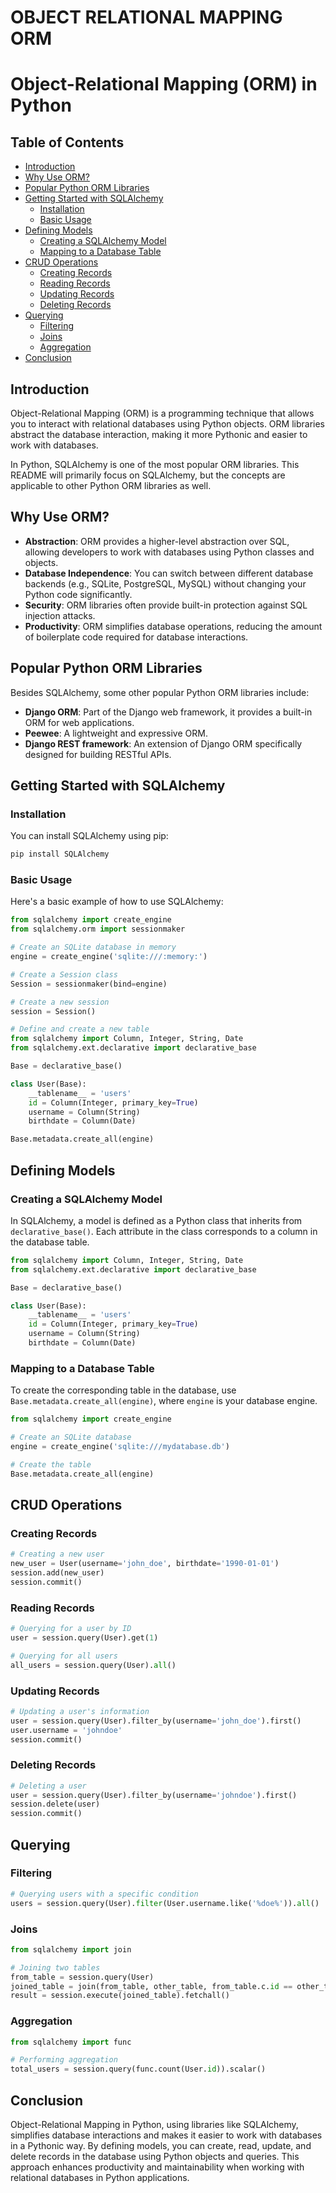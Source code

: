 # OBJECT RELATIONAL MAPPING ORM
# Object-Relational Mapping (ORM) in Python

## Table of Contents
- [Introduction](#introduction)
- [Why Use ORM?](#why-use-orm)
- [Popular Python ORM Libraries](#popular-python-orm-libraries)
- [Getting Started with SQLAlchemy](#getting-started-with-sqlalchemy)
  - [Installation](#installation)
  - [Basic Usage](#basic-usage)
- [Defining Models](#defining-models)
  - [Creating a SQLAlchemy Model](#creating-a-sqlalchemy-model)
  - [Mapping to a Database Table](#mapping-to-a-database-table)
- [CRUD Operations](#crud-operations)
  - [Creating Records](#creating-records)
  - [Reading Records](#reading-records)
  - [Updating Records](#updating-records)
  - [Deleting Records](#deleting-records)
- [Querying](#querying)
  - [Filtering](#filtering)
  - [Joins](#joins)
  - [Aggregation](#aggregation)
- [Conclusion](#conclusion)

## Introduction

Object-Relational Mapping (ORM) is a programming technique that allows you to interact with relational databases using Python objects. ORM libraries abstract the database interaction, making it more Pythonic and easier to work with databases.

In Python, SQLAlchemy is one of the most popular ORM libraries. This README will primarily focus on SQLAlchemy, but the concepts are applicable to other Python ORM libraries as well.

## Why Use ORM?

- **Abstraction**: ORM provides a higher-level abstraction over SQL, allowing developers to work with databases using Python classes and objects.
- **Database Independence**: You can switch between different database backends (e.g., SQLite, PostgreSQL, MySQL) without changing your Python code significantly.
- **Security**: ORM libraries often provide built-in protection against SQL injection attacks.
- **Productivity**: ORM simplifies database operations, reducing the amount of boilerplate code required for database interactions.

## Popular Python ORM Libraries

Besides SQLAlchemy, some other popular Python ORM libraries include:

- **Django ORM**: Part of the Django web framework, it provides a built-in ORM for web applications.
- **Peewee**: A lightweight and expressive ORM.
- **Django REST framework**: An extension of Django ORM specifically designed for building RESTful APIs.

## Getting Started with SQLAlchemy

### Installation

You can install SQLAlchemy using pip:

```bash
pip install SQLAlchemy
```

### Basic Usage

Here's a basic example of how to use SQLAlchemy:

```python
from sqlalchemy import create_engine
from sqlalchemy.orm import sessionmaker

# Create an SQLite database in memory
engine = create_engine('sqlite:///:memory:')

# Create a Session class
Session = sessionmaker(bind=engine)

# Create a new session
session = Session()

# Define and create a new table
from sqlalchemy import Column, Integer, String, Date
from sqlalchemy.ext.declarative import declarative_base

Base = declarative_base()

class User(Base):
    __tablename__ = 'users'
    id = Column(Integer, primary_key=True)
    username = Column(String)
    birthdate = Column(Date)

Base.metadata.create_all(engine)
```

## Defining Models

### Creating a SQLAlchemy Model

In SQLAlchemy, a model is defined as a Python class that inherits from `declarative_base()`. Each attribute in the class corresponds to a column in the database table.

```python
from sqlalchemy import Column, Integer, String, Date
from sqlalchemy.ext.declarative import declarative_base

Base = declarative_base()

class User(Base):
    __tablename__ = 'users'
    id = Column(Integer, primary_key=True)
    username = Column(String)
    birthdate = Column(Date)
```

### Mapping to a Database Table

To create the corresponding table in the database, use `Base.metadata.create_all(engine)`, where `engine` is your database engine.

```python
from sqlalchemy import create_engine

# Create an SQLite database
engine = create_engine('sqlite:///mydatabase.db')

# Create the table
Base.metadata.create_all(engine)
```

## CRUD Operations

### Creating Records

```python
# Creating a new user
new_user = User(username='john_doe', birthdate='1990-01-01')
session.add(new_user)
session.commit()
```

### Reading Records

```python
# Querying for a user by ID
user = session.query(User).get(1)

# Querying for all users
all_users = session.query(User).all()
```

### Updating Records

```python
# Updating a user's information
user = session.query(User).filter_by(username='john_doe').first()
user.username = 'johndoe'
session.commit()
```

### Deleting Records

```python
# Deleting a user
user = session.query(User).filter_by(username='johndoe').first()
session.delete(user)
session.commit()
```

## Querying

### Filtering

```python
# Querying users with a specific condition
users = session.query(User).filter(User.username.like('%doe%')).all()
```

### Joins

```python
from sqlalchemy import join

# Joining two tables
from_table = session.query(User)
joined_table = join(from_table, other_table, from_table.c.id == other_table.c.user_id)
result = session.execute(joined_table).fetchall()
```

### Aggregation

```python
from sqlalchemy import func

# Performing aggregation
total_users = session.query(func.count(User.id)).scalar()
```

## Conclusion

Object-Relational Mapping in Python, using libraries like SQLAlchemy, simplifies database interactions and makes it easier to work with databases in a Pythonic way. By defining models, you can create, read, update, and delete records in the database using Python objects and queries. This approach enhances productivity and maintainability when working with relational databases in Python applications.
